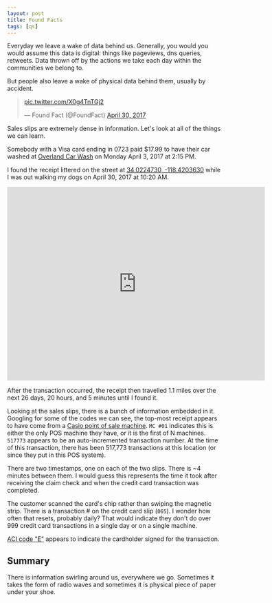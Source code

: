 ```yaml
---
layout: post
title: Found Facts
tags: [qs]
---
```


Everyday we leave a wake of data behind us. Generally, you would you would assume this data is digital: things like pageviews, dns queries, retweets. Data thrown off by the actions we take each day within the communities we belong to.

But people also leave a wake of physical data behind them, usually by accident.

<blockquote class="twitter-tweet" data-lang="en"><p lang="und" dir="ltr"><a href="https://t.co/X0g4TnTGj2">pic.twitter.com/X0g4TnTGj2</a></p>&mdash; Found Fact (@FoundFact) <a href="https://twitter.com/FoundFact/status/858732773586030593">April 30, 2017</a></blockquote>
<script async src="//platform.twitter.com/widgets.js" charset="utf-8"></script>

Sales slips are extremely dense in information. Let's look at all of the things we can learn.

Somebody with a Visa card ending in 0723 paid $17.99 to have their car washed at [Overland Car Wash](https://www.yelp.com/biz/overland-car-wash-and-detail-center-los-angeles) on Monday April 3, 2017 at 2:15 PM.

I found the receipt littered on the street at [34.0224730, -118.4203630](https://www.google.com/maps/place/34%C2%B001'20.9%22N+118%C2%B025'13.3%22W/@34.022473,-118.4225517,17z/data=!3m1!4b1!4m5!3m4!1s0x0:0x0!8m2!3d34.022473!4d-118.420363) while I was out walking my dogs on April 30, 2017 at 10:20 AM.

<iframe src="https://www.google.com/maps/embed?pb=!1m26!1m12!1m3!1d6613.714484861466!2d-118.41828897393405!3d34.021875172456625!2m3!1f0!2f0!3f0!3m2!1i1024!2i768!4f13.1!4m11!3e6!4m5!1s0x80c2ba31abdc156b%3A0x963db1f135cfe41a!2sOverland+Car+Wash+and+Detail+center%2C+Overland+Avenue%2C+Los+Angeles%2C+CA!3m2!1d34.0196614!2d-118.40728039999999!4m3!3m2!1d34.022473!2d-118.420363!5e0!3m2!1sen!2sus!4v1493582552582" width="600" height="450" frameborder="0" style="border:0" allowfullscreen></iframe>

After the transaction occurred, the receipt then travelled 1.1 miles over the next 26 days, 20 hours, and 5 minutes until I found it.

Looking at the sales slips, there is a bunch of information embedded in it. Googling for some of the codes we can see, the top-most receipt appears to have come from a [Casio point of sale machine](http://support.casio.com/storage/en/manual/pdf/EN/006/QT-6000_EN.pdf). `MC #01` indicates this is either the only POS machine they have, or it is the first of N machines. `517773` appears to be an auto-incremented transaction number. At the time of this transaction, there has been 517,773 transactions at this location (or since they put in this POS system).

There are two timestamps, one on each of the two slips. There is ~4 minutes between them. I would guess this represents the time it took after receiving the claim check and when the credit card transaction was completed.

The customer scanned the card's chip rather than swiping the magnetic strip. There is a transaction # on the credit card slip (`065`). I wonder how often that resets, probably daily? That would indicate they don't do over 999 credit card transactions in a single day or on a single machine.

[ACI code "E"](http://cdn.nsoftware.com/help/BC6/cs/pg_retacicodes.htm) appears to indicate the cardholder signed for the transaction.

## Summary

There is information swirling around us, everywhere we go. Sometimes it takes the form of radio waves and sometimes it is physical piece of paper under your shoe.

